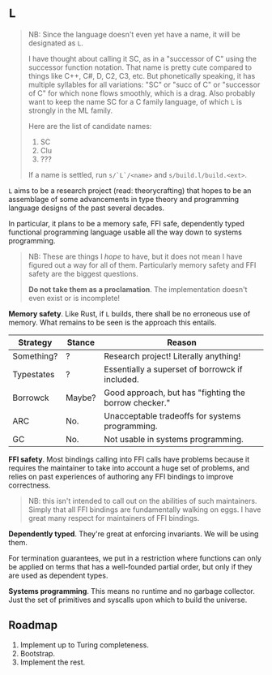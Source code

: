 # `L`

> NB: Since the language doesn't even yet have a name, it will be designated as `L`.
>
> I have thought about calling it SC, as in a "successor of C" using the successor function notation. That name is pretty cute compared to things like C++, C#, D, C2, C3, etc. But phonetically speaking, it has multiple syllables for all variations: "SC" or "succ of C" or "successor of C" for which none flows smoothly, which is a drag. Also probably want to keep the name SC for a C family language, of which `L` is strongly in the ML family.
>
> Here are the list of candidate names:
> 1. SC
> 2. Clu
> 3. ???
>
> If a name is settled, run ``s/`L`/<name>`` and ``s/build.l/build.<ext>``.

`L` aims to be a research project (read: theorycrafting) that hopes to be an assemblage of some advancements in type theory and programming language designs of the past several decades.

In particular, it plans to be a memory safe, FFI safe, dependently typed functional programming language usable all the way down to systems programming.

> NB: These are things I _hope_ to have, but it does not mean I have figured out a way for all of them. Particularly memory safety and FFI safety are the biggest questions.
>
> **Do not take them as a proclamation**. The implementation doesn't even exist or is incomplete!

**Memory safety**. Like Rust, if `L` builds, there shall be no erroneous use of memory. What remains to be seen is the approach this entails.

| Strategy   | Stance | Reason
|------------|--------|--------
| Something? | ?      | Research project! Literally anything!
| Typestates | ?      | Essentially a superset of borrowck if included.
| Borrowck   | Maybe? | Good approach, but has "fighting the borrow checker."
| ARC        | No.    | Unacceptable tradeoffs for systems programming.
| GC         | No.    | Not usable in systems programming.

**FFI safety**. Most bindings calling into FFI calls have problems because it requires the maintainer to take into account a huge set of problems, and relies on past experiences of authoring any FFI bindings to improve correctness.

> NB: this isn't intended to call out on the abilities of such maintainers. Simply that all FFI bindings are fundamentally walking on eggs. I have great many respect for maintainers of FFI bindings.

**Dependently typed**. They're great at enforcing invariants. We will be using them.

For termination guarantees, we put in a restriction where functions can only be applied on terms that has a well-founded partial order, but only if they are used as dependent types.

**Systems programming**. This means no runtime and no garbage collector. Just the set of primitives and syscalls upon which to build the universe.

## Roadmap

1. Implement up to Turing completeness.
2. Bootstrap.
3. Implement the rest.
